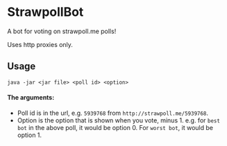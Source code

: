 # StrawpollBot
A bot for voting on strawpoll.me polls!

Uses http proxies only.

## Usage
```java -jar <jar file> <poll id> <option>```

#### The arguments:
- Poll id is in the url, e.g. `5939768` from `http://strawpoll.me/5939768`.
- Option is the option that is shown when you vote, minus 1. e.g. for `best bot` in the above poll, it would be option 0. For `worst bot`, it would be option 1.
